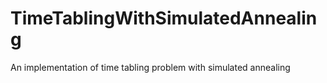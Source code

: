 # TimeTablingWithSimulatedAnnealing

An implementation of time tabling problem with simulated annealing


